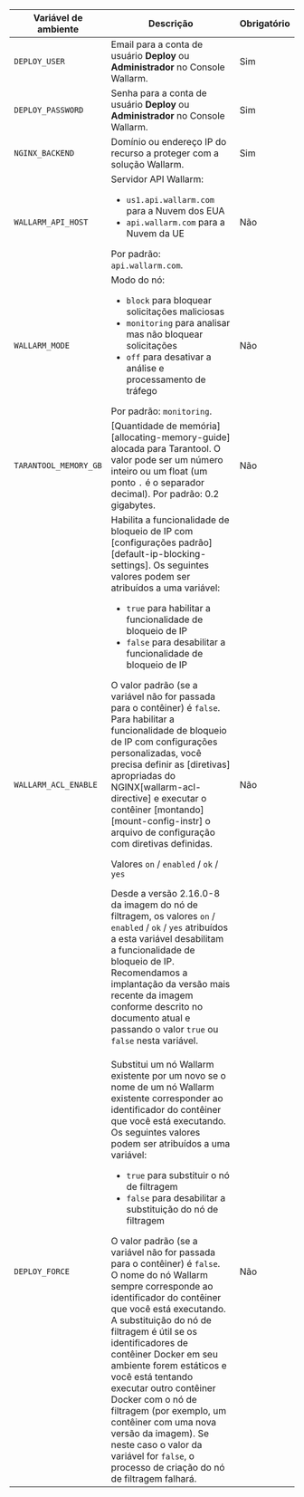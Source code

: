 Variável de ambiente | Descrição | Obrigatório
--- | ---- | ----
`DEPLOY_USER` | Email para a conta de usuário **Deploy** ou **Administrador** no Console Wallarm. | Sim
`DEPLOY_PASSWORD` | Senha para a conta de usuário **Deploy** ou **Administrador** no Console Wallarm. | Sim
`NGINX_BACKEND` | Domínio ou endereço IP do recurso a proteger com a solução Wallarm. | Sim
`WALLARM_API_HOST` | Servidor API Wallarm:<ul><li>`us1.api.wallarm.com` para a Nuvem dos EUA</li><li>`api.wallarm.com` para a Nuvem da UE</li></ul>Por padrão: `api.wallarm.com`. | Não
`WALLARM_MODE` | Modo do nó:<ul><li>`block` para bloquear solicitações maliciosas</li><li>`monitoring` para analisar mas não bloquear solicitações</li><li>`off` para desativar a análise e processamento de tráfego</li></ul>Por padrão: `monitoring`. | Não
`TARANTOOL_MEMORY_GB` | [Quantidade de memória][allocating-memory-guide] alocada para Tarantool. O valor pode ser um número inteiro ou um float (um ponto <code>.</code> é o separador decimal). Por padrão: 0.2 gigabytes. | Não
`WALLARM_ACL_ENABLE` | Habilita a funcionalidade de bloqueio de IP com [configurações padrão][default-ip-blocking-settings]. Os seguintes valores podem ser atribuídos a uma variável:<ul><li>`true` para habilitar a funcionalidade de bloqueio de IP</li><li>`false` para desabilitar a funcionalidade de bloqueio de IP</li></ul>O valor padrão (se a variável não for passada para o contêiner) é `false`.<br>Para habilitar a funcionalidade de bloqueio de IP com configurações personalizadas, você precisa definir as [diretivas] apropriadas do NGINX[wallarm-acl-directive] e executar o contêiner [montando][mount-config-instr] o arquivo de configuração com diretivas definidas.<div class="admonition warning"> <p class="admonition-title">Valores `on` / `enabled` / `ok` / `yes`</p> <p>Desde a versão 2.16.0-8 da imagem do nó de filtragem, os valores `on` / `enabled` / `ok` / `yes` atribuídos a esta variável desabilitam a funcionalidade de bloqueio de IP. Recomendamos a implantação da versão mais recente da imagem conforme descrito no documento atual e passando o valor `true` ou `false` nesta variável.</div> | Não 
`DEPLOY_FORCE` | Substitui um nó Wallarm existente por um novo se o nome de um nó Wallarm existente corresponder ao identificador do contêiner que você está executando. Os seguintes valores podem ser atribuídos a uma variável:<ul><li>`true` para substituir o nó de filtragem</li><li>`false` para desabilitar a substituição do nó de filtragem</li></ul>O valor padrão (se a variável não for passada para o contêiner) é `false`.<br>O nome do nó Wallarm sempre corresponde ao identificador do contêiner que você está executando. A substituição do nó de filtragem é útil se os identificadores de contêiner Docker em seu ambiente forem estáticos e você está tentando executar outro contêiner Docker com o nó de filtragem (por exemplo, um contêiner com uma nova versão da imagem). Se neste caso o valor da variável for `false`, o processo de criação do nó de filtragem falhará. | Não